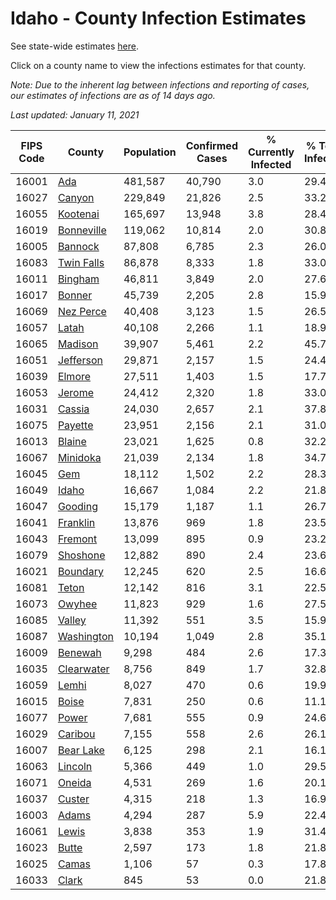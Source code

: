 # Idaho - County Infection Estimates

See state-wide estimates [here](/infections/us-id).

Click on a county name to view the infections estimates for that county.

*Note: Due to the inherent lag between infections and reporting of cases, our estimates of infections are as of 14 days ago.*

*Last updated: January 11, 2021*

|   FIPS Code |                   County |   Population |   Confirmed Cases |   % Currently Infected |   % Total Infected |
|-------------|--------------------------|--------------|-------------------|------------------------|--------------------|
|       16001 |               [Ada](ada) |      481,587 |            40,790 |                    3.0 |               29.4 |
|       16027 |         [Canyon](canyon) |      229,849 |            21,826 |                    2.5 |               33.2 |
|       16055 |     [Kootenai](kootenai) |      165,697 |            13,948 |                    3.8 |               28.4 |
|       16019 | [Bonneville](bonneville) |      119,062 |            10,814 |                    2.0 |               30.8 |
|       16005 |       [Bannock](bannock) |       87,808 |             6,785 |                    2.3 |               26.0 |
|       16083 | [Twin Falls](twin-falls) |       86,878 |             8,333 |                    1.8 |               33.0 |
|       16011 |       [Bingham](bingham) |       46,811 |             3,849 |                    2.0 |               27.6 |
|       16017 |         [Bonner](bonner) |       45,739 |             2,205 |                    2.8 |               15.9 |
|       16069 |   [Nez Perce](nez-perce) |       40,408 |             3,123 |                    1.5 |               26.5 |
|       16057 |           [Latah](latah) |       40,108 |             2,266 |                    1.1 |               18.9 |
|       16065 |       [Madison](madison) |       39,907 |             5,461 |                    2.2 |               45.7 |
|       16051 |   [Jefferson](jefferson) |       29,871 |             2,157 |                    1.5 |               24.4 |
|       16039 |         [Elmore](elmore) |       27,511 |             1,403 |                    1.5 |               17.7 |
|       16053 |         [Jerome](jerome) |       24,412 |             2,320 |                    1.8 |               33.0 |
|       16031 |         [Cassia](cassia) |       24,030 |             2,657 |                    2.1 |               37.8 |
|       16075 |       [Payette](payette) |       23,951 |             2,156 |                    2.1 |               31.0 |
|       16013 |         [Blaine](blaine) |       23,021 |             1,625 |                    0.8 |               32.2 |
|       16067 |     [Minidoka](minidoka) |       21,039 |             2,134 |                    1.8 |               34.7 |
|       16045 |               [Gem](gem) |       18,112 |             1,502 |                    2.2 |               28.3 |
|       16049 |           [Idaho](idaho) |       16,667 |             1,084 |                    2.2 |               21.8 |
|       16047 |       [Gooding](gooding) |       15,179 |             1,187 |                    1.1 |               26.7 |
|       16041 |     [Franklin](franklin) |       13,876 |               969 |                    1.8 |               23.5 |
|       16043 |       [Fremont](fremont) |       13,099 |               895 |                    0.9 |               23.2 |
|       16079 |     [Shoshone](shoshone) |       12,882 |               890 |                    2.4 |               23.6 |
|       16021 |     [Boundary](boundary) |       12,245 |               620 |                    2.5 |               16.6 |
|       16081 |           [Teton](teton) |       12,142 |               816 |                    3.1 |               22.5 |
|       16073 |         [Owyhee](owyhee) |       11,823 |               929 |                    1.6 |               27.5 |
|       16085 |         [Valley](valley) |       11,392 |               551 |                    3.5 |               15.9 |
|       16087 | [Washington](washington) |       10,194 |             1,049 |                    2.8 |               35.1 |
|       16009 |       [Benewah](benewah) |        9,298 |               484 |                    2.6 |               17.3 |
|       16035 | [Clearwater](clearwater) |        8,756 |               849 |                    1.7 |               32.8 |
|       16059 |           [Lemhi](lemhi) |        8,027 |               470 |                    0.6 |               19.9 |
|       16015 |           [Boise](boise) |        7,831 |               250 |                    0.6 |               11.1 |
|       16077 |           [Power](power) |        7,681 |               555 |                    0.9 |               24.6 |
|       16029 |       [Caribou](caribou) |        7,155 |               558 |                    2.6 |               26.1 |
|       16007 |   [Bear Lake](bear-lake) |        6,125 |               298 |                    2.1 |               16.1 |
|       16063 |       [Lincoln](lincoln) |        5,366 |               449 |                    1.0 |               29.5 |
|       16071 |         [Oneida](oneida) |        4,531 |               269 |                    1.6 |               20.1 |
|       16037 |         [Custer](custer) |        4,315 |               218 |                    1.3 |               16.9 |
|       16003 |           [Adams](adams) |        4,294 |               287 |                    5.9 |               22.4 |
|       16061 |           [Lewis](lewis) |        3,838 |               353 |                    1.9 |               31.4 |
|       16023 |           [Butte](butte) |        2,597 |               173 |                    1.8 |               21.8 |
|       16025 |           [Camas](camas) |        1,106 |                57 |                    0.3 |               17.8 |
|       16033 |           [Clark](clark) |          845 |                53 |                    0.0 |               21.8 |